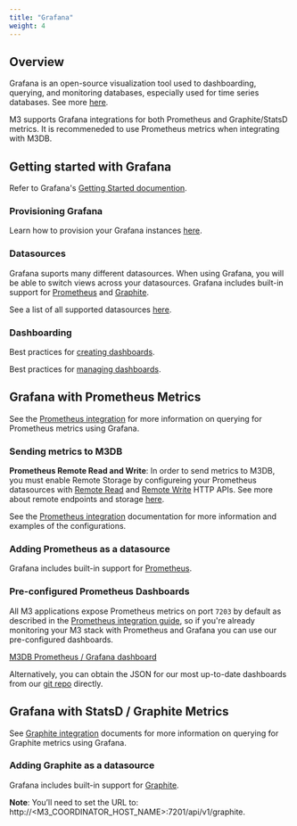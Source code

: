 ```yaml
---
title: "Grafana"
weight: 4
---
```


## Overview 

Grafana is an open-source visualization tool used to dashboarding, querying, and monitoring databases, especially used for time series databases. See more [here](https://grafana.com/). 

M3 supports Grafana integrations for both Prometheus and Graphite/StatsD metrics. It is recommeneded to use Prometheus metrics when integrating with M3DB. 

## Getting started with Grafana 

Refer to Grafana's [Getting Started documention](https://grafana.com/docs/grafana/latest/getting-started/). 

### Provisioning Grafana

Learn how to provision your Grafana instances [here](https://grafana.com/docs/grafana/latest/administration/provisioning/#datasources). 

### Datasources

Grafana suports many different datasources. When using Grafana, you will be able to switch views across your datasources. Grafana includes built-in support for [Prometheus](https://grafana.com/docs/grafana/latest/datasources/prometheus/) and [Graphite](https://grafana.com/docs/grafana/latest/datasources/graphite/). 

See a list of all supported datasources [here](https://grafana.com/docs/grafana/latest/datasources/).

### Dashboarding 

Best practices for [creating dashboards](https://grafana.com/docs/grafana/latest/best-practices/best-practices-for-creating-dashboards/). 

Best practices for [managing dashboards](https://grafana.com/docs/grafana/latest/best-practices/best-practices-for-managing-dashboards/). 

## Grafana with Prometheus Metrics

See the [Prometheus integration](/docs/integrations/prometheus) for more information on querying for Prometheus metrics using Grafana. 

### Sending metrics to M3DB

**Prometheus Remote Read and Write**: In order to send metrics to M3DB, you must enable Remote Storage by configureing your Prometheus datasources with [Remote Read](https://prometheus.io/docs/prometheus/latest/configuration/configuration/#remote_read) and [Remote Write](https://prometheus.io/docs/prometheus/latest/configuration/configuration/#remote_write) HTTP APIs. See more about remote endpoints and storage [here](https://prometheus.io/docs/operating/integrations/#remote-endpoints-and-storage). 

See the [Prometheus integration](https://m3db.io/docs/integrations/prometheus/) documentation for more information and examples of the configurations.

### Adding Prometheus as a datasource 

Grafana includes built-in support for [Prometheus](https://grafana.com/docs/grafana/latest/datasources/prometheus/).

### Pre-configured Prometheus Dashboards

All M3 applications expose Prometheus metrics on port `7203` by default as described in the [Prometheus integration guide](/docs/integrations/prometheus), so if you're already monitoring your M3 stack with Prometheus and Grafana you can use our pre-configured dashboards.

[M3DB Prometheus / Grafana dashboard](https://grafana.com/grafana/dashboards/8126-m3db-node-details/)

Alternatively, you can obtain the JSON for our most up-to-date dashboards from our [git repo](https://github.com/m3db/m3/blob/master/integrations/grafana) directly.

## Grafana with StatsD / Graphite Metrics 

See [Graphite integration](/docs/integrations/graphite) documents for more information on querying for Graphite metrics using Grafana. 

### Adding Graphite as a datasource

Grafana includes built-in support for [Graphite](https://grafana.com/docs/grafana/latest/datasources/graphite/). 

**Note**: You’ll need to set the URL to: http://<M3_COORDINATOR_HOST_NAME>:7201/api/v1/graphite. 